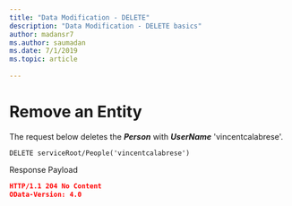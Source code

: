 ```yaml
---
title: "Data Modification - DELETE"
description: "Data Modification - DELETE basics"
author: madansr7
ms.author: saumadan
ms.date: 7/1/2019
ms.topic: article
 
---
```


# Remove an Entity

The request below deletes the ***Person*** with ***UserName*** 'vincentcalabrese'.

`DELETE serviceRoot/People('vincentcalabrese')`


Response Payload

```json
HTTP/1.1 204 No Content
OData-Version: 4.0
```
